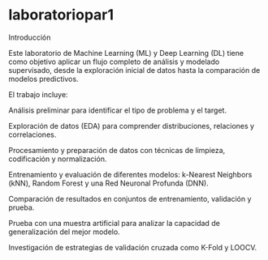 # laboratoriopar1
Introducción

Este laboratorio de Machine Learning (ML) y Deep Learning (DL) tiene como objetivo aplicar un flujo completo de análisis y modelado supervisado, desde la exploración inicial de datos hasta la comparación de modelos predictivos.

El trabajo incluye:

Análisis preliminar para identificar el tipo de problema y el target.

Exploración de datos (EDA) para comprender distribuciones, relaciones y correlaciones.

Procesamiento y preparación de datos con técnicas de limpieza, codificación y normalización.

Entrenamiento y evaluación de diferentes modelos: k-Nearest Neighbors (kNN), Random Forest y una Red Neuronal Profunda (DNN).

Comparación de resultados en conjuntos de entrenamiento, validación y prueba.

Prueba con una muestra artificial para analizar la capacidad de generalización del mejor modelo.

Investigación de estrategias de validación cruzada como K-Fold y LOOCV.

